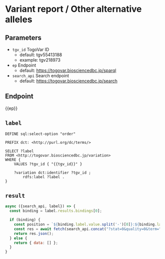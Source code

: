 # Variant report / Other alternative alleles

## Parameters

* `tgv_id` TogoVar ID
  * default: tgv55413188
  * example: tgv218973
* `ep` Endpoint
  * default: https://togovar.biosciencedbc.jp/sparql
* `search_api` Search endpoint
  * default: https://togovar.biosciencedbc.jp/search

## Endpoint

{{ep}}

## `label`
```sparql
DEFINE sql:select-option "order"

PREFIX dct: <http://purl.org/dc/terms/>

SELECT ?label
FROM <http://togovar.biosciencedbc.jp/variation>
WHERE {
    VALUES ?tgv_id { "{{tgv_id}}" }

    ?variation dct:identifier ?tgv_id ;
        rdfs:label ?label .
}
```

## `result`

```javascript
async ({search_api, label}) => {
  const binding = label.results.bindings[0];

  if (binding) {
    const position = `${binding.label.value.split('-')[0]}:${binding.label.value.split('-')[1]}`;
    const res = await fetch(search_api.concat("?stat=0&quality=0&term=", position));
    return res.json();
  } else {
    return { data: [] };
  }
}
```
